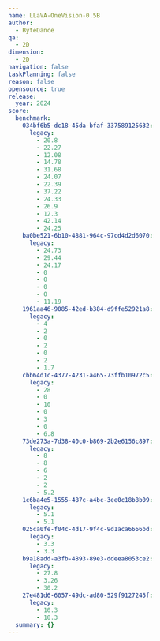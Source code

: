 ```yaml
---
name: LLaVA-OneVision-0.5B
author:
  - ByteDance
qa:
  - 2D
dimension:
  - 2D
navigation: false
taskPlanning: false
reason: false
opensource: true
release:
  year: 2024
score:
  benchmark:
    034bf6b5-dc18-45da-bfaf-337589125632:
      legacy:
        - 20.8
        - 22.27
        - 12.08
        - 14.78
        - 31.68
        - 24.07
        - 22.39
        - 37.22
        - 24.33
        - 26.9
        - 12.3
        - 42.14
        - 24.25
    ba0be521-6b10-4881-964c-97cd4d2d6070:
      legacy:
        - 24.73
        - 29.44
        - 24.17
        - 0
        - 0
        - 0
        - 0
        - 11.19
    1961aa46-9085-42ed-b384-d9ffe52921a8:
      legacy:
        - 4
        - 2
        - 0
        - 2
        - 0
        - 2
        - 1.7
    cbb64d1c-4377-4231-a465-73ffb10972c5:
      legacy:
        - 28
        - 0
        - 10
        - 0
        - 3
        - 0
        - 6.8
    73de273a-7d38-40c0-b869-2b2e6156c897:
      legacy:
        - 8
        - 8
        - 6
        - 2
        - 2
        - 5.2
    1c6ba4e5-1555-487c-a4bc-3ee0c18b8b09:
      legacy:
        - 5.1
        - 5.1
    025ca0fe-f04c-4d17-9f4c-9d1aca6666bd:
      legacy:
        - 3.3
        - 3.3
    b9a18add-a3fb-4893-89e3-ddeea8053ce2:
      legacy:
        - 27.8
        - 3.26
        - 30.2
    27e481d6-6057-49dc-ad80-529f9127245f:
      legacy:
        - 10.3
        - 10.3
  summary: {}
---
```

